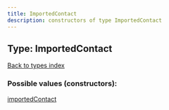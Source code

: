 ```yaml
---
title: ImportedContact
description: constructors of type ImportedContact
---
```

## Type: ImportedContact  
[Back to types index](index.md)



### Possible values (constructors):

[importedContact](../constructors/importedContact.md)  

